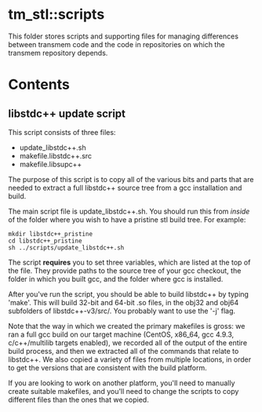 tm_stl::scripts
======

This folder stores scripts and supporting files for managing differences
between transmem code and the code in repositories on which the transmem
repository depends.

Contents
=====

libstdc++ update script
-----

This script consists of three files:
  - update_libstdc++.sh
  - makefile.libstdc++.src
  - makefile.libsupc++

The purpose of this script is to copy all of the various bits and parts that
are needed to extract a full libstdc++ source tree from a gcc installation
and build.

The main script file is update_libstdc++.sh.  You should run this from
*inside* of the folder where you wish to have a pristine stl build tree.  For
example:

    mkdir libstdc++_pristine
    cd libstdc++_pristine
    sh ../scripts/update_libstdc++.sh

The script **requires** you to set three variables, which are listed at the
top of the file.  They provide paths to the source tree of your gcc checkout,
the folder in which you built gcc, and the folder where gcc is installed.

After you've run the script, you should be able to build libstdc++ by typing
'make'.  This will build 32-bit and 64-bit .so files, in the obj32 and obj64
subfolders of libstdc++-v3/src/.  You probably want to use the '-j' flag.

Note that the way in which we created the primary makefiles is gross: we ran
a full gcc build on our target machine (CentOS, x86_64, gcc 4.9.3,
c/c++/multilib targets enabled), we recorded all of the output of the entire
build process, and then we extracted all of the commands that relate to
libstdc++.  We also copied a variety of files from multiple locations, in
order to get the versions that are consistent with the build platform.

If you are looking to work on another platform, you'll need to manually
create suitable makefiles, and you'll need to change the scripts to copy
different files than the ones that we copied.
